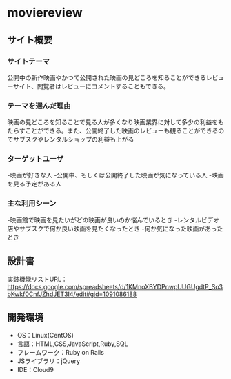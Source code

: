 # moviereview

## サイト概要
### サイトテーマ
公開中の新作映画やかつて公開された映画の見どころを知ることができるレビューサイト、閲覧者はレビューにコメントすることもできる。

### テーマを選んだ理由
映画の見どころを知ることで見る人が多くなり映画業界に対して多少の利益をもたらすことができる。また、公開終了した映画のレビューも観ることができるのでサブスクやレンタルショップの利益も上がる

### ターゲットユーザ
-映画が好きな人
-公開中、もしくは公開終了した映画が気になっている人
-映画を見る予定がある人

### 主な利用シーン
-映画館で映画を見たいがどの映画が良いのか悩んでいるとき
-レンタルビデオ店やサブスクで何か良い映画を見たくなったとき
-何か気になった映画があったとき

## 設計書
実装機能リストURL：https://docs.google.com/spreadsheets/d/1KMnoXBYDPnwpUUGUgdtP_So3bKwkf0CnfJZhdJET3I4/edit#gid=1091086188

## 開発環境
- OS：Linux(CentOS)
- 言語：HTML,CSS,JavaScript,Ruby,SQL
- フレームワーク：Ruby on Rails
- JSライブラリ：jQuery
- IDE：Cloud9